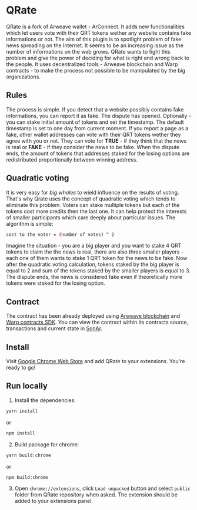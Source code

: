 # QRate

QRate is a fork of Arweave wallet - ArConnect. It adds new functionalities which let users vote with their QRT tokens wether any website contains fake informations or not. The aim of this plugin is to spotlight problem of fake news spreading on the Internet. It seems to be an increasing issue as the number of informations on the web grows. QRate wants to fight this problem and give the power of deciding for what is right and wrong back to the people. It uses decentralized tools - Arweave blockchain and Warp contracts - to make the process not possible to be manipulated by the big organizations.

## Rules

The process is simple. If you detect that a website possibly contains fake informations, you can report it as fake. The dispute has opened. Optionally - you can stake initial amount of tokens and set the timestamp. The default timestamp is set to one day from current moment. If you report a page as a fake, other wallet addresses can vote with their QRT tokens wether they agree with you or not. They can vote for **TRUE** - if they think that the news is real or **FAKE** - if they consider the news to be fake. When the dispute ends, the amount of tokens that addresses staked for the losing options are redistributed proportionally between winning address.

## Quadratic voting

It is very easy for _big whales_ to wield influence on the results of voting. That's why Qrate uses the concept of quadratic voting which tends to eliminate this problem. Voters can stake multiple tokens but each of the tokens cost more credits then the last one. It can help protect the interests of smaller participants which care deeply about particular issues. The algorithm is simple:

```sh
cost to the voter = (number of votes) ^ 2
```

Imagine the situation - you are a big player and you want to stake 4 QRT tokens to claim the the news is real, there are also three smaller players - each one of them wants to stake 1 QRT token for the news to be fake. Now after the quadratic voting calculation, tokens staked by the big player is equal to 2 and sum of the tokens staked by the smaller players is equal to 3. The dispute ends, the news is considered fake even if theoretically more tokens were staked for the losing option.

## Contract

The contract has been already deployed using [Arweave blockchain](https://arweave.org) and [Warp contracts SDK](https://github.com/warp-contracts/warp). You can view the contract within its contracts source, transactions and current state in [SonAr](https://sonar.warp.cc/#/app/contract/SaGNYkJaCiOjYYKBZUi8zvhS5R8gm_aFKWALKdGitYo).

## Install

Visit [Google Chrome Web Store](https://chrome.google.com/webstore/detail/q-rate/jeciickbndbjeappebgjkmhkbpmdieme) and add QRate to your extensions. You're ready to go!

## Run locally

1. Install the dependencies:

```sh
yarn install
```

or

```sh
npm install
```

2. Build package for chrome:

```sh
yarn build:chrome
```

or

```sh
npm build:chrome
```

3. Open `chrome://extensions`, click `Load unpacked` button and select `public` folder from QRate repository when asked. The extension should be added to your extensions panel.
